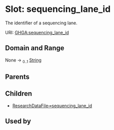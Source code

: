 
# Slot: sequencing_lane_id


The identifier of a sequencing lane.

URI: [GHGA:sequencing_lane_id](https://w3id.org/GHGA/sequencing_lane_id)


## Domain and Range

None &#8594;  <sub>0..1</sub> [String](types/String.md)

## Parents


## Children

 *  [ResearchDataFile➞sequencing_lane_id](ResearchDataFile_sequencing_lane_id.md)

## Used by

